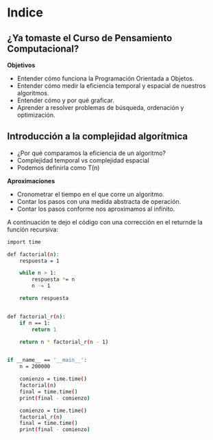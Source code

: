 # Indice

## ¿Ya tomaste el Curso de Pensamiento Computacional?

**Objetivos**

* Entender cómo funciona la Programación Orientada a Objetos.
* Entender cómo medir la eficiencia temporal y espacial de nuestros algoritmos.
* Entender cómo y por qué graficar.
* Aprender a resolver problemas de búsqueda, ordenación y optimización.

## Introducción a la complejidad algorítmica

* ¿Por qué comparamos la eficiencia de un algoritmo?
* Complejidad temporal vs complejidad espacial
* Podemos definirla como T(n)

**Aproximaciones**

* Cronometrar el tiempo en el que corre un algoritmo.
* Contar los pasos con una medida abstracta de operación.
* Contar los pasos conforme nos aproximamos al infinito.

A continuación te dejo el código con una corrección en el returnde la función recursiva:

```sh
import time

def factorial(n):
    respuesta = 1

    while n > 1:
        respuesta *= n
        n -= 1

    return respuesta


def factorial_r(n):
    if n == 1:
        return 1

    return n * factorial_r(n - 1)


if __name__ == '__main__':
    n = 200000

    comienzo = time.time()
    factorial(n)
    final = time.time()
    print(final - comienzo)

    comienzo = time.time()
    factorial_r(n)
    final = time.time()
    print(final - comienzo)
```
